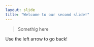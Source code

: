 ```yaml
---
layout: slide
title: "Welcome to our second slide!"
---
```

> Somethig here

Use the left arrow to go back!
